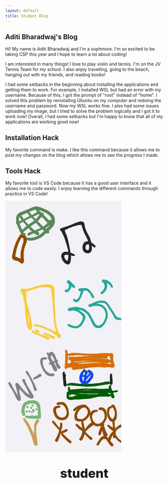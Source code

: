 ```yaml
---
layout: default
title: Student Blog
---
```



## Aditi Bharadwaj's Blog 
Hi! My name is Aditi Bharadwaj and I'm a sophmore. I'm so excited to be taking CSP this year and I hope to learn a lot about coding! 

I am interested in many things! I love to play violin and tennis. I'm on the JV Tennis Team for my school. I also enjoy travelling, going to the beach, hanging out with my friends, and reading books! 

I had some setbacks in the beginning about installing the applications and getting them to work. For example, I installed WSL but had an error with my username. Because of this, I got the prompt of "root" instead of "home". I solved this problem by reinstalling Ubuntu on my computer and redoing the username and password. Now my WSL works fine. I also had some issues uploading my image, but I tried to solve the problem logically and I got it to work now! Overall, I had some setbacks but I'm happy to know that all of my applications are working good now!

## Installation Hack 
My favorite command is make. I like this command because it allows me to post my changes on the blog which allows me to see the progress I made. 

## Tools Hack 
My favorite tool is VS Code because it has a good user interface and it allows me to code easily. I enjoy learning the different commands through practice in VS Code! 


![Alt text](images/Screenshot_20230817_144238_Gallery.jpg)
<p style="text-align: center; font-weight:800; font-size: 40px">student</p>


